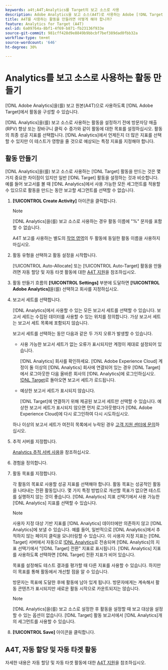 ```yaml
---
keywords: a4t;A4T;Analytics를 Target의 보고 소스로 사용
description: Adobe Analytics을 보고 소스(A4T)로 사용하는 Adobe [!DNL Target] 에서 활동을 구성하는 방법에 대해 알아봅니다.
title: A4T를 사용하는 활동을 만들려면 어떻게 해야 합니까?
feature: Analytics for Target (A4T)
exl-id: 6a09764a-8bf1-4f69-b871-fb23136f933e
source-git-commit: 981cff428d9e8849b9bbcbf7bef389dad0fbb32a
workflow-type: tm+mt
source-wordcount: '646'
ht-degree: 30%

---
```


# Analytics를 보고 소스로 사용하는 활동 만들기

[!DNL Adobe Analytics]을(를) 보고 원본(A4T)으로 사용하도록 [!DNL Adobe Target]에서 활동을 구성할 수 있습니다.

[!DNL Analytics]을(를) 보고 소스로 사용하는 활동을 설정하기 전에 방문자당 매출(RPV) 향상 또는 장바구니 클릭 수 증가와 같이 활동에 대한 목표를 설정하십시오. 활동의 최종 성공 지표를 선택합니다. [!DNL Analytics]에서 언제든지 더 많은 지표를 선택할 수 있지만 이 테스트가 영향을 줄 것으로 예상되는 특정 지표를 지정해야 합니다.

## 활동 만들기

[!DNL Analytics]을(를) 보고 소스로 사용하는 [!DNL Target] 활동을 만드는 것은 몇 가지 중요한 차이점이 있지만 일반 [!DNL Target] 활동을 설정하는 것과 비슷합니다. 예를 들어 보고서를 볼 때 [!DNL Analytics]에서 사용 가능한 모든 세그먼트를 적용할 수 있으므로 활동을 만드는 동안 보고할 세그먼트를 선택할 수 없습니다.

1. **[!UICONTROL Create Activity]** 아이콘을 클릭합니다.

   >[!NOTE]
   >
   >[!DNL Analytics]을(를) 보고 소스로 사용하는 경우 활동 이름에 &quot;%&quot; 문자를 포함할 수 없습니다.
   >
   >A4T 보고를 사용하는 별도의 [작업 영역](/help/main/administrating-target/c-user-management/property-channel/property-channel.md)의 두 활동에 동일한 활동 이름을 사용하지 마십시오.

1. 활동 유형을 선택하고 활동 설정을 시작합니다.

   [!UICONTROL Auto-Allocate] 또는 [!UICONTROL Auto-Target] 활동을 만들려면 자동 할당 및 자동 타겟 활동에 대한 [A4T 지원](/help/main/c-integrating-target-with-mac/a4t/a4t-at-aa.md)을 참조하십시오.

1. 활동 만들기 흐름의 **[!UICONTROL Settings]** 부분에 도달하면 **[!UICONTROL Adobe Analytics]**&#x200B;을(를) 선택하고 회사를 지정하십시오.
1. 보고서 세트를 선택합니다.

   [!DNL Analytics]에서 사용할 수 있는 모든 보고서 세트를 선택할 수 있습니다. 보고서 세트는 수집된 데이터를 사용할 수 있는 위치를 정의합니다. 가상 보고서 세트는 보고서 세트 목록에 포함되지 않습니다.

   보고서 세트를 선택하는 동안 다음과 같은 두 가지 오류가 발생할 수 있습니다.

   * 사용 가능한 보고서 세트가 없는 오류가 표시되지만 계정이 제대로 설정되어 있습니다.

     [!DNL Analytics] 회사를 확인하세요. [!DNL Adobe Experience Cloud] 계정이 둘 이상의 [!DNL Analytics] 회사에 연결되어 있는 경우 [!DNL Target]에서 로그아웃한 다음 올바른 회사의 [!DNL Analytics]에 로그인하십시오. [!DNL Target](으)로 돌아오면 보고서 세트가 로드됩니다.

   * 예상한 보고서 세트가 표시되지 않습니다.

     [!DNL Target]에 연결하기 위해 제공된 보고서 세트만 선택할 수 있습니다. 예상한 보고서 세트가 표시되지 않으면 먼저 로그아웃했다가 [!DNL Adobe Experience Cloud]에 다시 로그인하여 다시 시도하십시오.

   하나 이상의 보고서 세트가 여전히 목록에서 누락된 경우 [고객 지원 센터에 문의](/help/main/cmp-resources-and-contact-information.md#reference_ACA3391A00EF467B87930A450050077C)하십시오.

1. 추적 서버를 지정합니다.

   [Analytics 추적 서버 사용](/help/main/c-integrating-target-with-mac/a4t/analytics-tracking-server.md#task_72077BA7E93C4A65A715A18F32228823)을 참조하십시오.

1. 경험을 정의합니다.
1. 활동 목표를 지정합니다.

   각 활동의 목표로 사용할 성공 지표를 선택해야 합니다. 활동 목표는 성공적인 활동을 나타내는 전환 활동입니다. 몇 가지 특정 방법으로 개선할 목표가 없으면 테스트를 실행하지 않는 것이 좋습니다. [!DNL Analytics] 지표 선택기에서 사용 가능한 [!DNL Analytics] 지표를 선택할 수 있습니다.

   >[!NOTE]
   >
   >사용자 지정 대상 기반 지표를 [!DNL Analytics] 데이터에만 의존하지 않고 [!DNL Analytics]에 보낼 수 있습니다. 예를 들어, 일반적으로 [!DNL Analytics]에서 추적하지 않는 페이지 클릭을 모니터링할 수 있습니다. 이 사용자 지정 지표는 [!DNL Target] 서버에서 자동으로 [!DNL Analytics](으)로 전송되며 [!DNL Analytics]의 지표 선택기에서 &quot;[!DNL Target] 전환&quot; 지표로 표시됩니다. [!DNL Analytics] 지표를 사용하도록 선택하면 [!DNL Target] 전환 지표가 비어 있습니다.

   목표를 설정해도 테스트 결과를 평가할 때 다른 지표를 사용할 수 있습니다. 하지만 이 목표를 통해 활동에서 개선할 점을 알 수 있습니다.

   방문자는 목표에 도달한 후에 활동에 남아 있게 됩니다. 방문자에게는 계속해서 활동 콘텐츠가 표시되지만 새로운 활동 시작으로 카운트되지는 않습니다.

   >[!NOTE]
   >
   >[!DNL Analytics]을(를) 보고 소스로 설정한 후 활동을 설정할 때 보고 대상을 설정할 수 있는 옵션이 없습니다. [!DNL Target] 활동 보고서에서 [!DNL Analytics]개의 세그먼트를 사용할 수 있습니다.

1. **[!UICONTROL Save]** 아이콘을 클릭합니다.

## A4T, 자동 할당 및 자동 타겟 활동

자세한 내용은 자동 할당 및 자동 타겟 활동에 대한 [A4T 지원](/help/main/c-integrating-target-with-mac/a4t/a4t-at-aa.md)을 참조하십시오.
